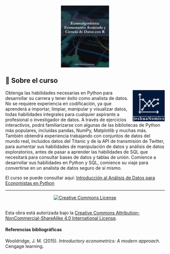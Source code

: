 <p align="center"><img align="center" src="https://github.com/Jeshua-Romero-Guadarrama/Econoalgoritmia/blob/Econoalgoritmia/docs/images/Econoalgoritmia.png" width="30%" height="30%"></p>

## 📖 Sobre el curso

<p><img src="https://github.com/Jeshua-Romero-Guadarrama/Econoalgoritmia/blob/Econoalgoritmia/docs/images/logo.png" alt="logo" align="right" width="20%" height="20%"> 
Obtenga las habilidades necesarias en Python para desarrollar su carrera y tener éxito como analista de datos. No se requiere experiencia en codificación, ya que aprenderá a importar, limpiar, manipular y visualizar datos, todas habilidades integrales para cualquier aspirante a profesional o investigador de datos. A través de ejercicios interactivos, podrá familiarizarse con algunas de las bibliotecas de Python más populares, incluidas pandas, NumPy, Matplotlib y muchas más. También obtendrá experiencia trabajando con conjuntos de datos del mundo real, incluidos datos del Titanic y de la API de transmisión de Twitter, para aumentar sus habilidades de manipulación de datos y análisis de datos exploratorios, antes de pasar a aprender las habilidades de SQL que necesitará para consultar bases de datos y tablas de unión. Comience a desarrollar sus habilidades en Python y SQL, comience su viaje para convertirse en un analista de datos seguro de sí mismo.</p>

El curso se puede consultar aquí: [Introducción al Análisis de Datos para Economistas en Python](https://jeshua-romero-guadarrama.github.io/AnalisisDatosPython/)
___

<p align="center"><a rel="license" href="http://creativecommons.org/licenses/by-nc-sa/4.0/"><img alt="Creative Commons License" style="border-width:0" src="https://mirrors.creativecommons.org/presskit/buttons/88x31/svg/by-nc-sa.eu.svg"/></a></p><br/>Esta obra está autorizada bajo la <a rel="license" href="http://creativecommons.org/licenses/by-nc-sa/4.0/">Creative Commons Attribution-NonCommercial-ShareAlike 4.0 International License</a>.

#### Referencias bibliográficas
Wooldridge, J. M. (2015). *Introductory econometrics: A modern approach*. Cengage learning.